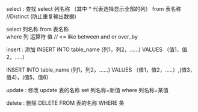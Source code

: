 select : 查找
select  列名称  （其中  * 代表选择显示全部的列）
from  表名称
//Distinct (防止重复输出数据)

select 列名称
from 表名称  
where 列 运算符 值
// <= like between and or over_by


insert : 添加
INSERT INTO table_name (列1，列2，......) 
VALUES （值1，值2，.....）

INSERT INTO table_name (列1，列2，......) 
VALUES （值1，值2，.....）,(值3，值4)，(值5，值6)


update : 修改
update  表的名称
set  列名称=新值
where 列名称=某值

delete : 删除
DELETE
FROM 表的名称 
WHERE 条
